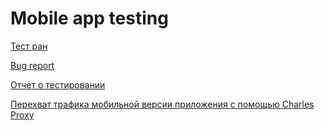 # Mobile app testing

[Тест ран](https://github.com/VeraChernyavskaya/Mobile-app-testing/blob/main/Chernyavskaya_G8-Express%2Brun%2B2024_10_13.pdf)

[Bug report](https://github.com/VeraChernyavskaya/Mobile-app-testing/blob/main/Chernyavskaya_Bug_report.xlsx)

[Отчет о тестировании](https://github.com/VeraChernyavskaya/Mobile-app-testing/blob/main/Chernyavskaya_Testing%20report.pdf)

[Перехват трафика мобильной версии приложения с помощью Charles Proxy](https://drive.google.com/drive/folders/19MZ3bJhdBJdonvrss_qAK123yllBeJjE?usp=sharing)
